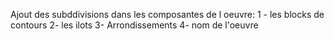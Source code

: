 Ajout des subddivisions dans les composantes de l oeuvre: 
1 - les blocks de contours
2- les ilots
3- Arrondissements
4- nom de l'oeuvre
